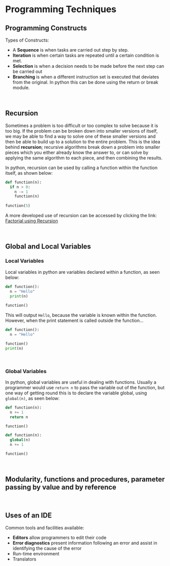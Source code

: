 # Programming Techniques

## Programming Constructs
Types of Constructs:
- A **Sequence** is when tasks are carried out step by step.
- **Iteration** is when certain tasks are repeated until a certain condition is met.
- **Selection** is when a decision needs to be made before the next step can be carried out
- **Branching** is when a different instruction set is executed that deviates from the original. In python this can be done using the return or break module.

<br>

## Recursion

Sometimes a problem is too difficult or too complex to solve because it is too big. If the problem can be broken down into smaller versions of itself, we may be able to find a way to solve one of these smaller versions and then be able to build up to a solution to the entire problem. This is the idea behind **recursion**; recursive algorithms break down a problem into smaller pieces which you either already know the answer to, or can solve by applying the same algorithm to each piece, and then combining the results.

In python, recursion can be used by calling a function within the function itself, as shown below:

```python
def function(n):
  if n > 0:
    n -= 1
    function(n)    
 
function(5)
```

A more developed use of recursion can be accessed by clicking the link:
[Factorial using Recursion](https://github.com/JMorr4/Computer-Science/blob/main/Contents/Recursion.md)

<br>

## Global and Local Variables

### Local Variables

Local variables in python are variables declared within a function, as seen below:

```python
def function():
  n = "Hello"
  print(n)
  
function()
```

This will output ```Hello```, because the variable is known within the function. However, when the print statement is called outside the function...

```python
def function():
  n = "Hello"

function()
print(n)
```
<br>

### Global Variables

In python, global variables are useful in dealing with functions. Usually a programmer would use ```return n``` to pass the variable out of the function, but one way of getting round this is to declare the variable global, using ```global(n)```, as seen below:

``` python
def function(n):
  n += 1
  return n

function()
```

``` python
def function(n):
  global(n)
  n += 1

function()
```

<br>

## Modularity, functions and procedures, parameter passing by value and by reference

<br>

## Uses of an IDE

Common tools and facilities available:
- **Editors** allow programmers to edit their code
- **Error diagnostics** present information following an error and assist in identifying the cause of the error
- Run-time environment
- Translators

